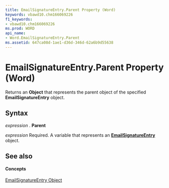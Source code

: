 ```yaml
---
title: EmailSignatureEntry.Parent Property (Word)
keywords: vbawd10.chm166069226
f1_keywords:
- vbawd10.chm166069226
ms.prod: WORD
api_name:
- Word.EmailSignatureEntry.Parent
ms.assetid: 647ca08d-1ae1-d36d-346d-62a6b9d55638
---
```



# EmailSignatureEntry.Parent Property (Word)

Returns an  **Object** that represents the parent object of the specified **EmailSignatureEntry** object.


## Syntax

 _expression_ . **Parent**

 _expression_ Required. A variable that represents an **[EmailSignatureEntry](emailsignatureentry-object-word.md)** object.


## See also


#### Concepts


[EmailSignatureEntry Object](emailsignatureentry-object-word.md)


